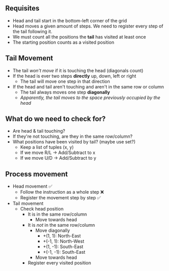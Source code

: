 ## Requisites
- Head and tail start in the bottom-left corner of the grid
- Head moves a given amount of steps. We need to register every step of the tail following it.
- We must count all the positions the **tail** has visited at least once
- The starting position counts as a visited position

## Tail Movement

- The tail *won't move* if it is touching the head (diagonals count)
- If the head is ever two steps **directly** up, down, left or right
  - The tail will move one step in that direction
- If the head and tail aren't touching and aren't in the same row or column
  - The tail always moves one step **diagonally**
  - *Apparently, the tail moves to the space previously occupied by the head*

## What do we need to check for?

- Are head & tail touching?
- If they're not touching, are they in the same row/column?
- What positions have been visited by tail? (maybe use set?)
  - Keep a list of tuples (x, y)
  - If we move R/L -> Add/Subtract to x
  - If we move U/D -> Add/Subtract to y

## Process movement
- Head movement ✅
  - Follow the instruction as a whole step ❌ 
  - Register the movement step by step ✅
- Tail movement
  - Check head position
    - It is in the same row/column
      - Move towards head
    - It is *not* in the same row/column
      - Move diagonally
        - +(1, 1):   North-East
        - +(-1, 1):  North-West
        - +(1, -1):  South-East
        - +(-1, -1): South-East
      - Move towards head
    - Register every visited position
